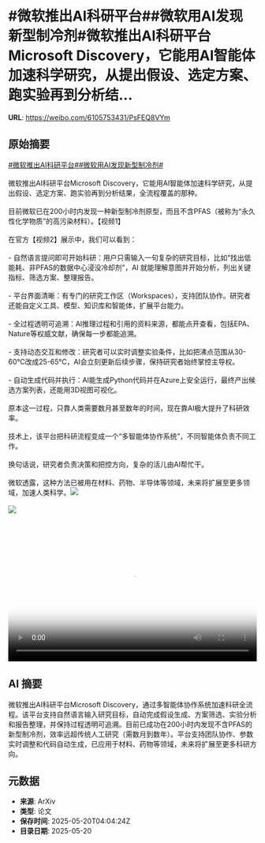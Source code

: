 # #微软推出AI科研平台##微软用AI发现新型制冷剂#微软推出AI科研平台Microsoft Discovery，它能用AI智能体加速科学研究，从提出假设、选定方案、跑实验再到分析结...

**URL**: https://weibo.com/6105753431/PsFEQ8VYm

## 原始摘要

<a href="https://m.weibo.cn/search?containerid=231522type%3D1%26t%3D10%26q%3D%23%E5%BE%AE%E8%BD%AF%E6%8E%A8%E5%87%BAAI%E7%A7%91%E7%A0%94%E5%B9%B3%E5%8F%B0%23&amp;extparam=%23%E5%BE%AE%E8%BD%AF%E6%8E%A8%E5%87%BAAI%E7%A7%91%E7%A0%94%E5%B9%B3%E5%8F%B0%23" data-hide=""><span class="surl-text">#微软推出AI科研平台#</span></a><a href="https://m.weibo.cn/search?containerid=231522type%3D1%26t%3D10%26q%3D%23%E5%BE%AE%E8%BD%AF%E7%94%A8AI%E5%8F%91%E7%8E%B0%E6%96%B0%E5%9E%8B%E5%88%B6%E5%86%B7%E5%89%82%23&amp;extparam=%23%E5%BE%AE%E8%BD%AF%E7%94%A8AI%E5%8F%91%E7%8E%B0%E6%96%B0%E5%9E%8B%E5%88%B6%E5%86%B7%E5%89%82%23" data-hide=""><span class="surl-text">#微软用AI发现新型制冷剂#</span></a><br><br>微软推出AI科研平台Microsoft Discovery，它能用AI智能体加速科学研究，从提出假设、选定方案、跑实验再到分析结果，全流程覆盖的那种。<br><br>目前微软已在200小时内发现一种新型制冷剂原型，而且不含PFAS（被称为“永久性化学物质”的高污染材料）。【视频1】<br><br>在官方【视频2】展示中，我们可以看到：<br><br>- 自然语言提问即可开始科研：用户只需输入一句复杂的研究目标，比如“找出低能耗、非PFAS的数据中心浸没冷却剂”，AI 就能理解意图并开始分析，列出关键指标、筛选方案、整理报告。<br><br>- 平台界面清晰：有专门的研究工作区（Workspaces），支持团队协作。研究者还能自定义工具、模型、知识库和智能体，扩展平台能力。<br><br>- 全过程透明可追溯：AI推理过程和引用的资料来源，都能点开查看，包括EPA、Nature等权威文献，确保每一步都能追溯。<br><br>- 支持动态交互和修改：研究者可以实时调整实验条件，比如把沸点范围从30-60℃改成25-65℃，AI会立刻更新后续步骤，保持研究者始终掌控主导权。<br><br>- 自动生成代码并执行：AI能生成Python代码并在Azure上安全运行，最终产出候选方案列表，还能用3D视图可视化。<br><br>原本这一过程，只靠人类需要数月甚至数年的时间，现在靠AI极大提升了科研效率。<br><br>技术上，该平台把科研流程变成一个“多智能体协作系统”，不同智能体负责不同工作。<br><br>换句话说，研究者负责决策和把控方向，复杂的活儿由AI帮忙干。<br><br>微软透露，这种方法已被用在材料、药物、半导体等领域，未来将扩展至更多领域，加速人类科学。<img style="" src="https://tvax4.sinaimg.cn/large/006Fd7o3ly1i1lryx23wej30zk0k03yr.jpg" referrerpolicy="no-referrer"><br><br><img style="" src="https://tvax3.sinaimg.cn/large/006Fd7o3ly1i1lryzijspj30zk0k03za.jpg" referrerpolicy="no-referrer"><br><br><br clear="both"><div style="clear: both"></div><video controls="controls" poster="https://tvax4.sinaimg.cn/orj480/006Fd7o3ly1i1lryx4h8ej30zk0k03yr.jpg" style="width: 100%"><source src="https://f.video.weibocdn.com/o0/TlMkYebPlx08oo4sqb3W01041200leDA0E010.mp4?label=mp4_720p&amp;template=1280x720.25.0&amp;ori=0&amp;ps=1CwnkDw1GXwCQx&amp;Expires=1747717394&amp;ssig=VDLhj%2BCtj4&amp;KID=unistore,video"><source src="https://f.video.weibocdn.com/o0/CEkfoWYjlx08oo4s4PZC01041200abf50E010.mp4?label=mp4_hd&amp;template=852x480.25.0&amp;ori=0&amp;ps=1CwnkDw1GXwCQx&amp;Expires=1747717394&amp;ssig=F9IK5Yg7vN&amp;KID=unistore,video"><source src="https://f.video.weibocdn.com/o0/JpOZYXvxlx08oo4rXLL2010412006bY00E010.mp4?label=mp4_ld&amp;template=640x360.25.0&amp;ori=0&amp;ps=1CwnkDw1GXwCQx&amp;Expires=1747717394&amp;ssig=B8LVlO4kun&amp;KID=unistore,video"><p>视频无法显示，请前往<a href="https://video.weibo.com/show?fid=1034%3A5168332987629613" target="_blank" rel="noopener noreferrer">微博视频</a>观看。</p></video>

## AI 摘要

微软推出AI科研平台Microsoft Discovery，通过多智能体协作系统加速科研全流程。该平台支持自然语言输入研究目标，自动完成假设生成、方案筛选、实验分析和报告整理，并保持过程透明可追溯。目前已成功在200小时内发现不含PFAS的新型制冷剂，效率远超传统人工研究（需数月到数年）。平台支持团队协作、参数实时调整和代码自动生成，已应用于材料、药物等领域，未来将扩展至更多科研方向。

## 元数据

- **来源**: ArXiv
- **类型**: 论文
- **保存时间**: 2025-05-20T04:04:24Z
- **目录日期**: 2025-05-20
